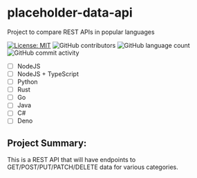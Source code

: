 # placeholder-data-api
Project to compare REST APIs in popular languages

[![License: MIT](https://img.shields.io/badge/License-MIT-yellow.svg)](https://opensource.org/licenses/MIT) ![GitHub contributors](https://img.shields.io/github/contributors/spiray/placeholder-data-api.svg) ![GitHub language count](https://img.shields.io/github/languages/count/spiray/placeholder-data-api) ![GitHub commit activity](https://img.shields.io/github/commit-activity/m/spiray/placeholder-data-api.svg)

- [ ] NodeJS
- [ ] NodeJS + TypeScript
- [ ] Python
- [ ] Rust
- [ ] Go
- [ ] Java
- [ ] C#
- [ ] Deno

## Project Summary:

This is a REST API that will have endpoints to GET/POST/PUT/PATCH/DELETE data for various categories.

